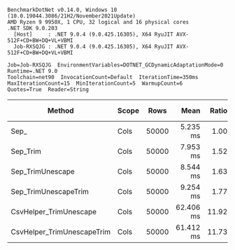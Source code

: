 ```

BenchmarkDotNet v0.14.0, Windows 10 (10.0.19044.3086/21H2/November2021Update)
AMD Ryzen 9 9950X, 1 CPU, 32 logical and 16 physical cores
.NET SDK 9.0.203
  [Host]     : .NET 9.0.4 (9.0.425.16305), X64 RyuJIT AVX-512F+CD+BW+DQ+VL+VBMI
  Job-RXSQJG : .NET 9.0.4 (9.0.425.16305), X64 RyuJIT AVX-512F+CD+BW+DQ+VL+VBMI

Job=Job-RXSQJG  EnvironmentVariables=DOTNET_GCDynamicAdaptationMode=0  Runtime=.NET 9.0  
Toolchain=net90  InvocationCount=Default  IterationTime=350ms  
MaxIterationCount=15  MinIterationCount=5  WarmupCount=6  
Quotes=True  Reader=String  

```
| Method                     | Scope | Rows  | Mean      | Ratio | MB | MB/s   | ns/row | Allocated | Alloc Ratio |
|--------------------------- |------ |------ |----------:|------:|---:|-------:|-------:|----------:|------------:|
| Sep_                       | Cols  | 50000 |  5.235 ms |  1.00 | 41 | 7978.5 |  104.7 |   1.02 KB |        1.00 |
| Sep_Trim                   | Cols  | 50000 |  7.953 ms |  1.52 | 41 | 5252.0 |  159.1 |   1.04 KB |        1.02 |
| Sep_TrimUnescape           | Cols  | 50000 |  8.544 ms |  1.63 | 41 | 4888.7 |  170.9 |   1.04 KB |        1.02 |
| Sep_TrimUnescapeTrim       | Cols  | 50000 |  9.254 ms |  1.77 | 41 | 4513.7 |  185.1 |   1.05 KB |        1.02 |
| CsvHelper_TrimUnescape     | Cols  | 50000 | 62.406 ms | 11.92 | 41 |  669.3 | 1248.1 | 451.34 KB |      440.58 |
| CsvHelper_TrimUnescapeTrim | Cols  | 50000 | 61.412 ms | 11.73 | 41 |  680.2 | 1228.2 | 445.72 KB |      435.10 |

